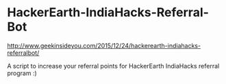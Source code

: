 # HackerEarth-IndiaHacks-Referral-Bot
http://www.geekinsideyou.com/2015/12/24/hackerearth-indiahacks-referralbot/

A script to increase your referral points for HackerEarth IndiaHacks referral  program :)
